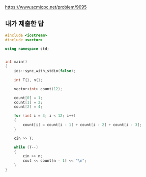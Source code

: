 https://www.acmicpc.net/problem/9095

내가 제출한 답
------------
```cpp
#include <iostream>
#include <vector>

using namespace std;


int main()
{
	ios::sync_with_stdio(false);
	
	int T{}, n{};

	vector<int> count(12);

	count[0] = 1;
	count[1] = 2;
	count[2] = 4;

	for (int i = 3; i < 12; i++)
	{
		count[i] = count[i - 1] + count[i - 2] + count[i - 3];
	}

	cin >> T;

	while (T--)
	{
		cin >> n;
		cout << count[n - 1] << "\n";
	}
}
```
